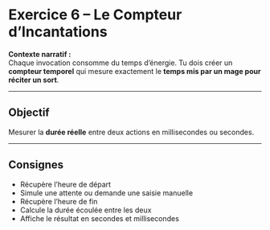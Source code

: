# Exercice 6 – Le Compteur d’Incantations

**Contexte narratif :**  
Chaque invocation consomme du temps d’énergie. Tu dois créer un **compteur temporel** qui mesure exactement le **temps mis par un mage pour réciter un sort**.

---

## Objectif

Mesurer la **durée réelle** entre deux actions en millisecondes ou secondes.

---

## Consignes

- Récupère l’heure de départ
- Simule une attente ou demande une saisie manuelle
- Récupère l’heure de fin
- Calcule la durée écoulée entre les deux
- Affiche le résultat en secondes et millisecondes

